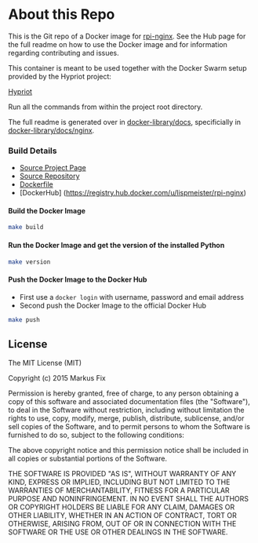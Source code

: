 # About this Repo

This is the Git repo of a Docker image for
[rpi-nginx](https://hub.docker.com/r/lispmeister/rpi-nginx/).
See the Hub page for the full readme on how to use the Docker image and for information
regarding contributing and issues.

This container is meant to be used together with the Docker Swarm
setup provided by the Hypriot project:

[Hypriot](http://blog.hypriot.com/post/let-docker-swarm-all-over-your-raspberry-pi-cluster/)

Run all the commands from within the project root directory.

The full readme is generated over in [docker-library/docs](https://github.com/docker-library/docs),
specificially in
[docker-library/docs/nginx](https://github.com/docker-library/docs/tree/master/nginx).

### Build Details
- [Source Project Page](https://github.com/lispmeister)
- [Source Repository](https://github.com/lispmeister/rpi-nginx)
- [Dockerfile](https://github.com/lispmeister/rpi-nginx/blob/master/Dockerfile)
- [DockerHub] (https://registry.hub.docker.com/u/lispmeister/rpi-nginx)


#### Build the Docker Image
```bash
make build
```

#### Run the Docker Image and get the version of the installed Python
```bash
make version
```

#### Push the Docker Image to the Docker Hub
* First use a `docker login` with username, password and email address
* Second push the Docker Image to the official Docker Hub

```bash
make push
```

## License

The MIT License (MIT)

Copyright (c) 2015 Markus Fix

Permission is hereby granted, free of charge, to any person obtaining a copy
of this software and associated documentation files (the "Software"), to deal
in the Software without restriction, including without limitation the rights
to use, copy, modify, merge, publish, distribute, sublicense, and/or sell
copies of the Software, and to permit persons to whom the Software is
furnished to do so, subject to the following conditions:

The above copyright notice and this permission notice shall be included in all
copies or substantial portions of the Software.

THE SOFTWARE IS PROVIDED "AS IS", WITHOUT WARRANTY OF ANY KIND, EXPRESS OR
IMPLIED, INCLUDING BUT NOT LIMITED TO THE WARRANTIES OF MERCHANTABILITY,
FITNESS FOR A PARTICULAR PURPOSE AND NONINFRINGEMENT. IN NO EVENT SHALL THE
AUTHORS OR COPYRIGHT HOLDERS BE LIABLE FOR ANY CLAIM, DAMAGES OR OTHER
LIABILITY, WHETHER IN AN ACTION OF CONTRACT, TORT OR OTHERWISE, ARISING FROM,
OUT OF OR IN CONNECTION WITH THE SOFTWARE OR THE USE OR OTHER DEALINGS IN THE
SOFTWARE.



